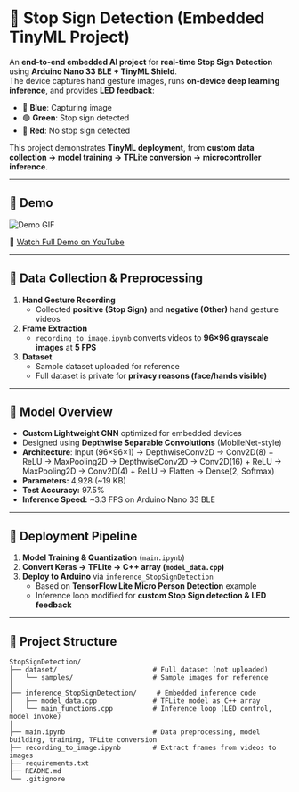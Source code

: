 # 🛑 Stop Sign Detection (Embedded TinyML Project)

An **end-to-end embedded AI project** for **real-time Stop Sign Detection** using **Arduino Nano 33 BLE + TinyML Shield**.  
The device captures hand gesture images, runs **on-device deep learning inference**, and provides **LED feedback**:

- 🔵 **Blue**: Capturing image  
- 🟢 **Green**: Stop sign detected  
- 🔴 **Red**: No stop sign detected  

This project demonstrates **TinyML deployment**, from **custom data collection → model training → TFLite conversion → microcontroller inference**.

---

## 🎥 Demo

![Demo GIF](demo.gif)

🔗 [Watch Full Demo on YouTube](https://youtu.be/lrnlHX9MhXQ)

---

## 📸 Data Collection & Preprocessing

1. **Hand Gesture Recording**  
   - Collected **positive (Stop Sign)** and **negative (Other)** hand gesture videos  
2. **Frame Extraction**  
   - `recording_to_image.ipynb` converts videos to **96×96 grayscale images** at **5 FPS**  
3. **Dataset**  
   - Sample dataset uploaded for reference  
   - Full dataset is private for **privacy reasons (face/hands visible)**

---

## 🧠 Model Overview

- **Custom Lightweight CNN** optimized for embedded devices  
- Designed using **Depthwise Separable Convolutions** (MobileNet-style)  
- **Architecture**:
     Input (96×96×1)
   → DepthwiseConv2D
   → Conv2D(8) + ReLU
   → MaxPooling2D
   → DepthwiseConv2D
   → Conv2D(16) + ReLU
   → MaxPooling2D
   → Conv2D(4) + ReLU
   → Flatten
   → Dense(2, Softmax)
- **Parameters:** 4,928 (~19 KB)  
- **Test Accuracy:** 97.5%  
- **Inference Speed:** ~3.3 FPS on Arduino Nano 33 BLE

---

## 🚀 Deployment Pipeline

1. **Model Training & Quantization** (`main.ipynb`)  
2. **Convert Keras → TFLite → C++ array (`model_data.cpp`)**  
3. **Deploy to Arduino** via `inference_StopSignDetection`  
   - Based on **TensorFlow Lite Micro Person Detection** example  
   - Inference loop modified for **custom Stop Sign detection & LED feedback**

---

## 📂 Project Structure

```plaintext
StopSignDetection/
├── dataset/                        # Full dataset (not uploaded)
│   └── samples/                    # Sample images for reference
│
├── inference_StopSignDetection/     # Embedded inference code
│   ├── model_data.cpp              # TFLite model as C++ array
│   └── main_functions.cpp          # Inference loop (LED control, model invoke)
│
├── main.ipynb                      # Data preprocessing, model building, training, TFLite conversion
├── recording_to_image.ipynb        # Extract frames from videos to images
├── requirements.txt
├── README.md
└── .gitignore
